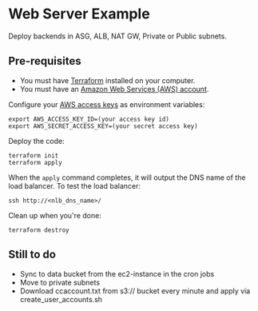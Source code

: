 # Web Server Example

Deploy backends in ASG, ALB, NAT GW, Private or Public subnets.


## Pre-requisites

* You must have [Terraform](https://www.terraform.io/) installed on your computer. 
* You must have an [Amazon Web Services (AWS) account](http://aws.amazon.com/).

Configure your [AWS access 
keys](http://docs.aws.amazon.com/general/latest/gr/aws-sec-cred-types.html#access-keys-and-secret-access-keys) as 
environment variables:

```
export AWS_ACCESS_KEY_ID=(your access key id)
export AWS_SECRET_ACCESS_KEY=(your secret access key)
```

Deploy the code:

```
terraform init
terraform apply
```

When the `apply` command completes, it will output the DNS name of the load balancer. To test the load balancer:

```
ssh http://<nlb_dns_name>/
```

Clean up when you're done:

```
terraform destroy
```


## Still to do

* Sync to data bucket from the ec2-instance in the cron jobs
* Move to private subnets
* Download ccaccount.txt from s3:// bucket every minute and apply via  create_user_accounts.sh
